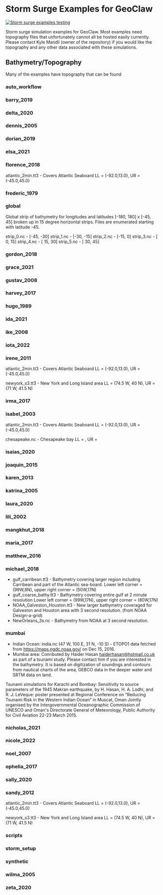 # Storm Surge Examples for GeoClaw

[![Storm surge examples testing](https://github.com/mandli/surge-examples/actions/workflows/testing.yml/badge.svg)](https://github.com/mandli/surge-examples/actions/workflows/testing.yml)

Storm surge simulation examples for GeoClaw.  Most examples need topography
files that unfortunately cannot all be hosted easily currently.  Please contact
Kyle Mandli (owner of the repository) if you would like the topography and any
other data associated with these simulations.

## Bathymetry/Topography

Many of the examples have topography that can be found 

### auto_workflow
### barry_2019
### delta_2020
### dennis_2005
### dorian_2019
### elsa_2021
### florence_2018
atlantic_2min.tt3 - Covers Atlantic Seaboard
    LL = (-92.0,13.0), UR = (-45.0,45.0)

### frederic_1979
### global
Global strip of bathymetry for longitudes and latitudes [-180, 180]  x [-45, 45]
broken up in 15 degree horizontal strips.  Files are enumerated starting with
latitude -45.

strip_0.nc - [-45, -30]
strip_1.nc - [-30, -15]
strip_2.nc - [-15,   0]
strip_3.nc - [  0,  15]
strip_4.nc - [ 15,  30]
strip_5.nc - [ 30,  45]

### gordon_2018
### grace_2021
### gustav_2008
### harvey_2017
### hugo_1989
### ida_2021
### ike_2008
### iota_2022
### irene_2011
atlantic_2min.tt3 - Covers Atlantic Seaboard
    LL = (-92.0,13.0), UR = (-45.0,45.0)

newyork_s3.tt3 - New York and Long Island area
    LL = (74.5 W, 40 N), UR = (71 W, 41.5 N)

### irma_2017
### isabel_2003
atlantic_2min.tt3 - Covers Atlantic Seaboard
    LL = (-92.0,13.0), UR = (-45.0,45.0)

chesapeake.nc - Chesapeake bay
    LL = , UR = 

### isaias_2020
### joaquin_2015
### karen_2013
### katrina_2005
### laura_2020
### lili_2002
### mangkhut_2018
### maria_2017
### matthew_2016
### michael_2018
 - gulf_carribean.tt3 - Bathymetry covering larger region including Carribean
   and part of the Atlantic sea-board.  Lower left corner = (99W,8N), upper
   right corner = (50W,17N)
 - gulf_coarse_bathy.tt3 - Bathymetry covering entire gulf at 2 minute
   resolution Lower left corner = (99W,17N), upper right corner = (80W,17N)
 - NOAA_Galveston_Houston.tt3 - New larger bathymetry coveraged for Galveston
   and Houston area with 3 second resolution. (from NOAA Design-a-grid)
 - NewOrleans_3s.nc - Bathymetry from NOAA at 3 second resolution.

### mumbai
 - Indian Ocean: india.nc (47 W, 100 E, 31 N, -10 S) - ETOPO1 data fetched from
   https://maps.ngdc.noaa.gov/ on  Dec 15, 2016.
 - Mumbai area:  Conributed by Haider Hasan <haiderhasan@hotmail.co.uk> as part
   of a tsunami study.  Please contact him if you are interested in the
   bathymetry.  It is based on digitization of soundings and contours from
   nautical charts of the area, GEBCO data in the deeper water and SRTM data on
   land.

 Tsunami simulations for Karachi and Bombay: Sensitivity to source parameters of
 the 1945 Makran earthquake, by H. Hasan, H. A. Lodhi, and R. J. LeVeque: poster
 presented at Regional Conference on “Reducing Tsunami Risk in the Western
 Indian Ocean” in Muscat, Oman Jointly organised by the Intergovernmental
 Oceanographic Commission of UNESCO and Oman's Directorate General of
 Meteorology, Public Authority for Civil Aviation 22-23 March 2015.

### nicholas_2021
### nicole_2022
### noel_2007
### ophelia_2017
### sally_2020
### sandy_2012
atlantic_2min.tt3 - Covers Atlantic Seaboard
    LL = (-92.0,13.0), UR = (-45.0,45.0)

newyork_s3.tt3 - New York and Long Island area
    LL = (74.5 W, 40 N), UR = (71 W, 41.5 N)

### scripts
### storm_setup
### synthetic
### wilma_2005
### zeta_2020

